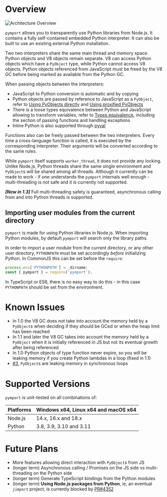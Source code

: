 # Overview

![Architecture Overview](https://raw.githubusercontent.com/mmomtchev/pymport/main/overview.svg)

`pymport` allows you to transparently use Python libraries from Node.js. It contains a fully self-contained embedded Python interpreter. It can also be built to use an existing external Python installation.

Two two interpreters share the same main thread and memory space. Python objects and V8 objects remain separate. V8 can access Python objects which have a `PyObject` type, while Python cannot access V8 objects. Python objects referenced from JavaScript must be freed by the V8 GC before being marked as available from the Python GC.

When passing objects between the interpreters:
* JavaScript to Python conversion is automatic and by copying
* Python objects are passed by reference to JavaScript as a `PyObject`, refer to [Using PyObjects directly](./Using-PyObjects-directly) and [Using proxified PyObjects](./Using-proxified-PyObjects)
* There is a loose types equivalence between Python and JavaScript allowing to transform variables, refer to [Types equivalence](./Types-equivalence), including the section of passing functions and handling exceptions
* Inline Python is also supported through [pyval](./Inline-Python.md)

Functions also can be freely passed between the two interpreters. Every time a cross-language function is called, it is executed by the corresponding interpreter. Their arguments will be converted according to the same rules.

While `pymport` itself supports `worker_thread`, it does not provide any locking. Unlike Node.js, Python threads share the same single environment and `PyObject`s will be shared among all threads. Although it currently can be made to work - if one understands the `pymport` internals well enough - multi-threading is not safe and it is currently not supported.

***[New in 1.3]*** Full multi-threading safety is guaranteed, asynchronous calling from and into Python threads is supported.

## Importing user modules from the current directory

`pymport` is made for using Python libraries in Node.js. When importing Python modules, by default `pymport` will search only the library paths.

In order to import a user module from the current directory, or any other user directory, `PYTHONPATH` must be set accordingly *before* initializing Python. In CommonJS this can be set before the `require`:

```js
process.env['PYTHONPATH'] = _dirname;
const { pymport } = require('pymport');
```

In TypeScript or ES6, there is no easy way to do this - in this case `PYTHONPATH` should be set from the environment.

# Known Issues

*   In 1.0 the V8 GC does not take into account the memory held by a `PyObject`s when deciding if they should be GCed or when the heap limit has been reached
*   In 1.1 and later the V8 GC takes into account the memory held by a `PyObject` when it is initially referenced in JS but not its eventual growth after being referenced
*   In 1.0 Python objects of type function never expire, so you will be leaking memory if you create Python lambdas in a loop (fixed in 1.1)
*   [#3](https://github.com/mmomtchev/pymport/issues/3), `PyObject`s are leaking memory in synchronous loops

# Supported Versions

`pymport` is unit-tested on all combinations of:

| Platforms | Windows x64, Linux x64 and macOS x64 |
| --------- | ------------------------------------ |
| Node.js   | 14.x, 16.x and 18.x                  |
| Python    | 3.8, 3.9, 3.10 and 3.11              |

# Future Plans

*   More features allowing direct interaction with `PyObject`s from JS
*   (longer term) Asynchronous calling / Promises on the JS side vs multi-threading on the Python side
*   (longer term) Generate TypeScript bindings from the Python modules
*   (longer term) **Using Node.js packages from Python**, ie, an eventual *`jimport`* project, is currently blocked by [PR#4352](https://github.com/nodejs/node/pull/43542)
